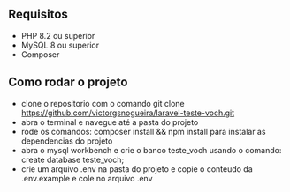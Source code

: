 ## Requisitos

* PHP 8.2 ou superior
* MySQL 8 ou superior
* Composer

## Como rodar o projeto

* clone o repositorio com o comando git clone https://github.com/victorgsnogueira/laravel-teste-voch.git
* abra o terminal e navegue até a pasta do projeto
* rode os comandos: composer install && npm install para instalar as dependencias do projeto
* abra o mysql workbench e crie o banco teste_voch usando o comando: create database teste_voch;
* crie um arquivo .env na pasta do projeto e copie o conteudo da .env.example e cole no arquivo .env


# 
